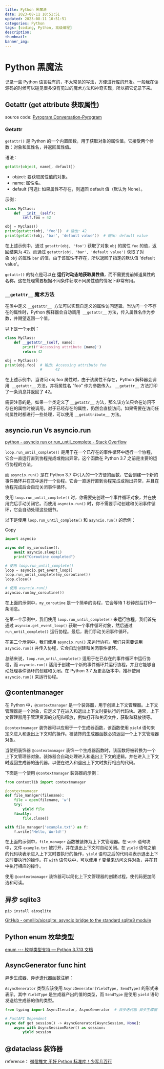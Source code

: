 ```yaml
---
title: Python 黑魔法
date: 2023-08-11 10:51:51
updated: 2023-08-11 10:51:51
categories: Python
tags: [coding, Python, 高级编程]
description: 
thumbnail: 
banner_img: 
---
```


# Python 黑魔法

记录一些 Python 语言独有的，不太常见的写法，方便进行库的开发。一般我在读源码的时候可以碰见很多没有见过的魔术方法和神奇实现，所以把它记录下来。

## Getattr (get attribute 获取属性)

source code: [Pyrogram Conversation-Pyrogram](https://github.com/Ripeey/Conversation-Pyrogram/blob/main/src/convopyro/__init__.py)

### Getattr

`getattr()` 是 Python 的一个内置函数，用于获取对象的属性值。它接受两个参数：对象和属性名，并返回属性值。

语法：

```python
getattr(object, name[, default])
```

- object: 要获取属性值的对象。
- name: 属性名。
- default (可选): 如果属性不存在，则返回 default 值（默认为 None）。

示例：

```python
class MyClass:
    def __init__(self):
        self.foo = 42

obj = MyClass()
print(getattr(obj, 'foo'))  # 输出: 42
print(getattr(obj, 'bar', 'default value'))  # 输出: default value
```

在上述示例中，通过 `getattr(obj, 'foo')` 获取了对象 `obj` 的属性 `foo` 的值，返回结果为 42。而通过 `getattr(obj, 'bar', 'default value')` 获取了对象 `obj` 的属性 `bar` 的值，由于该属性不存在，所以返回了指定的默认值 'default value'。

`getattr()` 的特点是可以在 **运行时动态地获取属性值**，而不需要提前知道属性的名称。这在处理需要根据不同条件获取不同属性值的情况下非常有用。

### `__getattr__` 魔术方法

在类中定义 `__getattr__`  方法可以实现自定义的属性访问逻辑。当访问一个不存在的属性时，Python 解释器会自动调用  `__getattr__` 方法，传入属性名作为参数，并期望返回一个值。

以下是一个示例：

```python
class MyClass:
    def __getattr__(self, name):
        print(f'Accessing attribute {name}')
        return 42

obj = MyClass()
print(obj.foo)  # 输出: Accessing attribute foo
                #      42
```

在上述示例中，当访问 obj.foo 属性时，由于该属性不存在，Python 解释器会调用  `__getattr__` 方法，并将属性名 "foo" 作为参数传入。 `__getattr__` 方法打印了一条消息并返回了 42。

需要注意的是，如果一个类定义了 `__getattr__` 方法，那么该方法只会在访问不存在的属性时被调用。对于已经存在的属性，仍然会直接访问。如果需要在访问任何属性时都进行一些处理，可以使用 `__getattribute__` 方法。

## asyncio.run Vs asyncio.run

[python - asyncio run or run\_until\_complete - Stack Overflow](https://stackoverflow.com/questions/55590343/asyncio-run-or-run-until-complete)

`loop.run_until_complete()` 是用于在一个已存在的事件循环中运行一个协程，它会一直运行直到协程完成或抛出异常。这个函数在 Python 3.7 之前是主要的运行协程的方法。

而 `asyncio.run()` 是在 Python 3.7 中引入的一个方便的函数，它会创建一个新的事件循环并在其中运行一个协程。它会一直运行直到协程完成或抛出异常，并且在协程完成后会自动关闭事件循环。

使用 `loop.run_until_complete()` 时，你需要先创建一个事件循环对象，并在使用完后手动关闭它。而使用 `asyncio.run()` 时，你不需要手动创建和关闭事件循环，它会自动处理这些细节。

以下是使用 `loop.run_until_complete()` 和 `asyncio.run()` 的示例：

Copy

```python
import asyncio

async def my_coroutine():
    await asyncio.sleep(1)
    print("Coroutine completed")

# 使用 loop.run_until_complete()
loop = asyncio.get_event_loop()
loop.run_until_complete(my_coroutine())
loop.close()

# 使用 asyncio.run()
asyncio.run(my_coroutine())
```

在上面的示例中，`my_coroutine` 是一个简单的协程，它会等待 1 秒钟然后打印一条消息。

在第一个示例中，我们使用 `loop.run_until_complete()` 来运行协程。我们首先通过 `asyncio.get_event_loop()` 获取一个事件循环对象，然后通过 `run_until_complete()` 运行协程。最后，我们手动关闭事件循环。

在第二个示例中，我们使用 `asyncio.run()` 来运行协程。我们只需要调用 `asyncio.run()` 并传入协程，它会自动创建和关闭事件循环。

总结来说，`loop.run_until_complete()` 适用于在已存在的事件循环中运行协程，而 `asyncio.run()` 适用于创建一个新的事件循环并运行协程，并且它能够自动处理事件循环的创建和关闭。在 Python 3.7 及更高版本中，推荐使用 `asyncio.run()` 来运行协程。

## @contentmanager

在 Python 中，`@contextmanager` 是一个装饰器，用于创建上下文管理器。上下文管理器是一个对象，它定义了在进入和退出上下文时要执行的代码块。通常，上下文管理器用于管理资源的分配和释放，例如打开和关闭文件，获取和释放锁等。

`@contextmanager` 装饰器可以应用于一个生成器函数，该函数使用 `yield` 语句来定义进入和退出上下文时的操作。被装饰的生成器函数必须返回一个上下文管理器对象。

当使用装饰器 `@contextmanager` 装饰一个生成器函数时，该函数将被转换为一个上下文管理器对象。装饰器会自动处理进入和退出上下文的逻辑，并在进入上下文时返回生成器的迭代器，以便在进入和退出上下文时执行相应的代码。

下面是一个使用 `@contextmanager` 装饰器的示例：

```python
from contextlib import contextmanager

@contextmanager
def file_manager(filename):
    file = open(filename, 'w')
    try:
        yield file
    finally:
        file.close()

with file_manager('example.txt') as f:
    f.write('Hello, World!')
```

在上面的示例中，`file_manager` 函数被装饰为上下文管理器。在 `with` 语句块中，文件 `example.txt` 被打开，并在退出上下文时自动关闭。在 `yield` 语句之前的代码块表示进入上下文时要执行的操作，`yield` 语句之后的代码块表示退出上下文时要执行的操作。在 `with` 语句块中，可以使用 `f` 变量来访问文件对象，并在其中执行相应的操作。

使用 `@contextmanager` 装饰器可以简化上下文管理器的创建过程，使代码更加简洁和可读。

## 异步 sqlite3

```shell
pip install aiosqlite
```

[GitHub - omnilib/aiosqlite: asyncio bridge to the standard sqlite3 module](https://github.com/omnilib/aiosqlite)

## Python enum 枚举类型

[enum --- 枚举类型支持 — Python 3.7.13 文档](https://docs.python.org/zh-cn/3.7/library/enum.html)

## AsyncGenerator func hint

异步生成器、异步迭代器函数注解：

`AsyncGenerator` 类型应该使用 `AsyncGenerator[YieldType, SendType]` 的形式来表示，其中 `YieldType` 是生成器产出的值的类型，而 `SendType` 是使用 `yield` 语句发送给生成器的值的类型。

```python
from typing import AsyncIterator, AsyncGenerator  # 异步迭代器 异步生成器

# FastAPI Dependent
async def get_session() -> AsyncGenerator[AsyncSession, None]:
    async with AsyncSessionMaker() as session:
        yield session
```


## @dataclass 装饰器

reference： [微信推文 用好 Python 标准库！少写几百行](https://mp.weixin.qq.com/s?__biz=Mzk0NjI5NTE0Ng==&amp;mid=2247483979&amp;idx=1&amp;sn=4e858741765c44552a12df957013a8ff&amp;chksm=c3091a4ef47e93582695c6998f25d661541baa06ae25c48697e734d92d17b771ecf773a142a1&amp;scene=21#wechat_redirect)